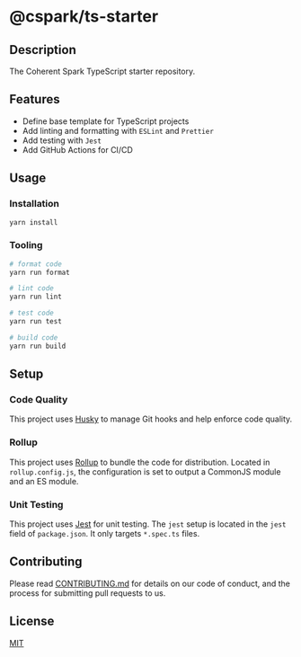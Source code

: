 # @cspark/ts-starter

## Description

The Coherent Spark TypeScript starter repository.

## Features

- Define base template for TypeScript projects
- Add linting and formatting with `ESLint` and `Prettier`
- Add testing with `Jest`
- Add GitHub Actions for CI/CD

## Usage

### Installation

```bash
yarn install
```

### Tooling

```bash
# format code
yarn run format

# lint code
yarn run lint

# test code
yarn run test

# build code
yarn run build
```

## Setup

### Code Quality

This project uses [Husky](https://github.com/typicode/husky) to manage Git hooks
and help enforce code quality.

### Rollup

This project uses [Rollup](https://rollupjs.org/guide/en/) to bundle the code
for distribution. Located in `rollup.config.js`, the configuration is set to
output a CommonJS module and an ES module.

### Unit Testing

This project uses [Jest](https://jestjs.io/) for unit testing. The `jest` setup
is located in the `jest` field of `package.json`. It only targets `*.spec.ts` files.

## Contributing

Please read [CONTRIBUTING.md](./CONTRIBUTING.md) for details on our code of
conduct, and the process for submitting pull requests to us.

## License

[MIT](./LICENSE)
